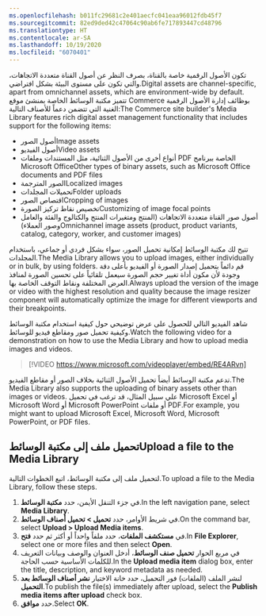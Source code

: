 ```yaml
---
ms.openlocfilehash: b011fc29681c2e401aecfc041eaa96012fdb45f7
ms.sourcegitcommit: 82ed9ded42c47064c90ab6fe717893447cd48796
ms.translationtype: HT
ms.contentlocale: ar-SA
ms.lasthandoff: 10/19/2020
ms.locfileid: "6070401"
---
```

<span data-ttu-id="8b471-101">تكون الأصول الرقمية خاصة بالقناة، بصرف النظر عن أصول القناة متعددة الاتجاهات، والتي تكون على مستوى البيئة بشكل افتراضي.</span><span class="sxs-lookup"><span data-stu-id="8b471-101">Digital assets are channel-specific, apart from omnichannel assets, which are environment-wide by default.</span></span> <span data-ttu-id="8b471-102">تتميز مكتبة الوسائط الخاصة بمنشئ موقع Commerce بوظائف إدارة الأصول الرقمية الغنية التي تتضمن دعماً للأصناف التالية:</span><span class="sxs-lookup"><span data-stu-id="8b471-102">The Commerce site builder's Media Library features rich digital asset management functionality that includes support for the following items:</span></span> 

- <span data-ttu-id="8b471-103">أصول الصور</span><span class="sxs-lookup"><span data-stu-id="8b471-103">Image assets</span></span>
- <span data-ttu-id="8b471-104">أصول الفيديو</span><span class="sxs-lookup"><span data-stu-id="8b471-104">Video assets</span></span>
- <span data-ttu-id="8b471-105">أنواع أخرى من الأصول الثنائية، مثل المستندات وملفات PDF الخاصة ببرنامج Microsoft Office</span><span class="sxs-lookup"><span data-stu-id="8b471-105">Other types of binary assets, such as Microsoft Office documents and PDF files</span></span>
- <span data-ttu-id="8b471-106">الصور المترجمة</span><span class="sxs-lookup"><span data-stu-id="8b471-106">Localized images</span></span>
- <span data-ttu-id="8b471-107">تحميلات المجلدات</span><span class="sxs-lookup"><span data-stu-id="8b471-107">Folder uploads</span></span>
- <span data-ttu-id="8b471-108">اقتصاص الصور</span><span class="sxs-lookup"><span data-stu-id="8b471-108">Cropping of images</span></span>
- <span data-ttu-id="8b471-109">تخصيص نقاط تركيز الصورة</span><span class="sxs-lookup"><span data-stu-id="8b471-109">Customizing of image focal points</span></span>
- <span data-ttu-id="8b471-110">أصول صور القناة متعددة الاتجاهات (المنتج ومتغيرات المنتج والكتالوج والفئة والعامل وصور العملاء)</span><span class="sxs-lookup"><span data-stu-id="8b471-110">Omnichannel image assets (product, product variants, catalog, category, worker, and customer images)</span></span>

<span data-ttu-id="8b471-111">تتيح لك مكتبة الوسائط إمكانية تحميل الصور، سواء بشكل فردي أو جماعي، باستخدام المجلدات.</span><span class="sxs-lookup"><span data-stu-id="8b471-111">The Media Library allows you to upload images, either individually or in bulk, by using folders.</span></span> <span data-ttu-id="8b471-112">قم دائماً بتحميل إصدار الصورة أو الفيديو بأعلى دقة وجودة لأن مكون أداة تغيير حجم الصورة سيعمل تلقائياً على تحسين الصورة لمنافذ العرض المختلفة ونقاط التوقف الخاصة بها.</span><span class="sxs-lookup"><span data-stu-id="8b471-112">Always upload the version of the image or video with the highest resolution and quality because the image resizer component will automatically optimize the image for different viewports and their breakpoints.</span></span>

<span data-ttu-id="8b471-113">شاهد الفيديو التالي للحصول على عرض توضيحي حول كيفية استخدام مكتبة الوسائط وكيفية تحميل صور ومقاطع فيديو للوسائط.</span><span class="sxs-lookup"><span data-stu-id="8b471-113">Watch the following video for a demonstration on how to use the Media Library and how to upload media images and videos.</span></span>

 > [!VIDEO https://www.microsoft.com/videoplayer/embed/RE4ARvn]
 
<span data-ttu-id="8b471-114">تدعم مكتبة الوسائط أيضاً تحميل الأصول الثنائية بخلاف الصور أو مقاطع الفيديو.</span><span class="sxs-lookup"><span data-stu-id="8b471-114">The Media Library also supports the uploading of binary assets other than images or videos.</span></span> <span data-ttu-id="8b471-115">علي سبيل المثال، قد ترغب في تحميل Microsoft Excel أو Microsoft Word أو Microsoft PowerPoint أو ملفات PDF.</span><span class="sxs-lookup"><span data-stu-id="8b471-115">For example, you might want to upload Microsoft Excel, Microsoft Word, Microsoft PowerPoint, or PDF files.</span></span>

## <a name="upload-a-file-to-the-media-library"></a><span data-ttu-id="8b471-116">تحميل ملف إلى مكتبة الوسائط</span><span class="sxs-lookup"><span data-stu-id="8b471-116">Upload a file to the Media Library</span></span>

<span data-ttu-id="8b471-117">لتحميل ملف إلى مكتبة الوسائط، اتبع الخطوات التالية.</span><span class="sxs-lookup"><span data-stu-id="8b471-117">To upload a file to the Media Library, follow these steps.</span></span>

1.  <span data-ttu-id="8b471-118">في جزء التنقل الأيمن، حدد **مكتبة الوسائط**.</span><span class="sxs-lookup"><span data-stu-id="8b471-118">In the left navigation pane, select **Media Library**.</span></span>
2.  <span data-ttu-id="8b471-119">في شريط الأوامر، حدد **تحميل > تحميل أصناف الوسائط**.</span><span class="sxs-lookup"><span data-stu-id="8b471-119">On the command bar, select **Upload > Upload Media items**.</span></span>
3.  <span data-ttu-id="8b471-120">في **مستكشف الملفات**، حدد ملفاً واحداً أو أكثر ثم حدد **فتح**.</span><span class="sxs-lookup"><span data-stu-id="8b471-120">In **File Explorer**, select one or more files and then select **Open**.</span></span>
4.  <span data-ttu-id="8b471-121">في مربع الحوار **تحميل صنف الوسائط**، أدخل العنوان والوصف وبيانات التعريف للكلمات الأساسية حسب الحاجة.</span><span class="sxs-lookup"><span data-stu-id="8b471-121">In the **Upload media item** dialog box, enter the title, description, and keyword metadata as needed.</span></span>
5.  <span data-ttu-id="8b471-122">لنشر الملف (الملفات) فور التحميل، حدد خانة الاختيار **نشر أصناف الوسائط بعد التحميل**.</span><span class="sxs-lookup"><span data-stu-id="8b471-122">To publish the file(s) immediately after upload, select the **Publish media items after upload** check box.</span></span>
6.  <span data-ttu-id="8b471-123">حدد **موافق**.</span><span class="sxs-lookup"><span data-stu-id="8b471-123">Select **OK**.</span></span>

